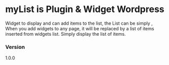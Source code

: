 # myList is Plugin & Widget Wordpress 

Widget to display and can add items to the list, the List can be simply , When you add widgets to any page, it will be replaced by a list of items inserted from widgets list. Simply display the list of items.

### Version
1.0.0
